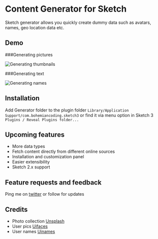 Content Generator for Sketch
============================

Sketch generator allows you quickly create dummy data such as avatars, names, geo location data etc.

## Demo
###Generating pictures

![Generating thumbnails](https://raw.githubusercontent.com/timuric/Content-generator-for-sketch-app/master/tutorial/userpics.gif)

###Generating text

![Generating names](https://raw.githubusercontent.com/timuric/Content-generator-for-sketch-app/master/tutorial/names.gif)


## Installation
Add Generator folder to the plugin folder `Library/Application Support/com.bohemiancoding.sketch3` or find it via menu option in Sketch 3 `Plugins / Reveal Plugins folder...`

## Upcoming features
* More data types 
* Fetch content directly from different online sources 
* Installation and customization panel
* Easier extensibility 
* Sketch 2.x support

## Feature requests and feedback

Ping me on [twitter](http://twitter.com/timur_carpeev) or follow for updates

## Credits
* Photo collection [Unsplash](http://unsplash.com/)
* User pics [Uifaces](http://uifaces.com/)
* User names [Uinames](http://uinames.com/)

